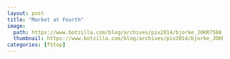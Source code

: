 ```yaml
---
layout: post
title: "Market at Fourth"
image:
  path: https://www.botzilla.com/blog/archives/pix2014/bjorke_JOKR7588.jpg
  thumbnail: https://www.botzilla.com/blog/archives/pix2014/bjorke_JOKR7588.jpg
categories: [fStop]
---
```


